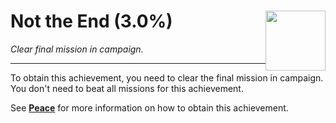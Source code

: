 # Not the End (3.0%) <img style="float: right;" src="https://cdn.cloudflare.steamstatic.com/steamcommunity/public/images/apps/620980/bfa4d78e680ee50386e1a0dd5b87aecead55d74e.jpg" width="96" height="96">

_Clear final mission in campaign._

---

To obtain this achievement, you need to clear the final mission in campaign. You don't need to beat all missions for this achievement.

See [**Peace**](Peace.md) for more information on how to obtain this achievement.
